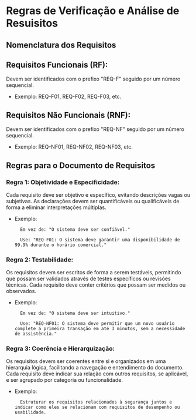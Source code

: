 # Regras de Verificação e Análise de Resuisitos

## Nomenclatura dos Requisitos

## Requisitos Funcionais (RF):
Devem ser identificados com o prefixo "REQ-F" seguido por um número sequencial.

- Exemplo: REQ-F01, REQ-F02, REQ-F03, etc.

## Requisitos Não Funcionais (RNF):

Devem ser identificados com o prefixo "REQ-NF" seguido por um número sequencial.

- Exemplo: REQ-NF01, REQ-NF02, REQ-NF03, etc.

## Regras para o Documento de Requisitos
    
### Regra 1: Objetividade e Especificidade:


Cada requisito deve ser objetivo e específico, evitando descrições vagas ou subjetivas. As declarações devem ser quantificáveis ou qualificáveis de forma a eliminar interpretações múltiplas.
        
- Exemplo:

        Em vez de: "O sistema deve ser confiável."
        
        Use: "REQ-F01: O sistema deve garantir uma disponibilidade de 99.9% durante o horário comercial."
        
### Regra 2: Testabilidade:



Os requisitos devem ser escritos de forma a serem testáveis, permitindo que possam ser validados através de testes específicos ou revisões técnicas. Cada requisito deve conter critérios que possam ser medidos ou observados.

- Exemplo:
        
        Em vez de: "O sistema deve ser intuitivo."
        
        Use: "REQ-NF01: O sistema deve permitir que um novo usuário complete a primeira transação em até 3 minutos, sem a necessidade de assistência."
        

### Regra 3: Coerência e Hierarquização:

Os requisitos devem ser coerentes entre si e organizados em uma hierarquia lógica, facilitando a navegação e entendimento do documento. Cada requisito deve indicar sua relação com outros requisitos, se aplicável, e ser agrupado por categoria ou funcionalidade.
        
- Exemplo:
        
        Estruturar os requisitos relacionados à segurança juntos e indicar como eles se relacionam com requisitos de desempenho ou usabilidade.